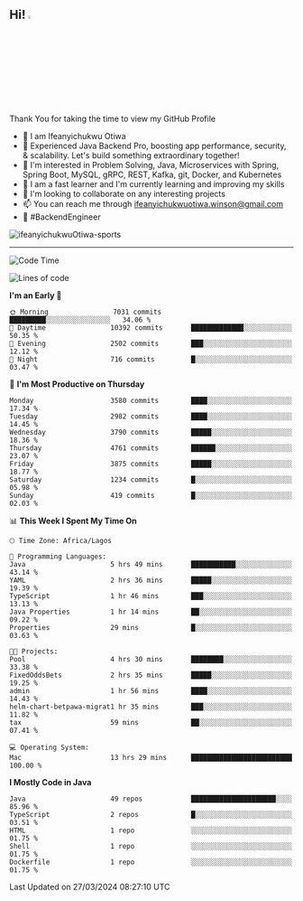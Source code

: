 <!-- BLOG-POST-LIST:START --><!-- BLOG-POST-LIST:END -->

## Hi! <img src="https://media.giphy.com/media/hvRJCLFzcasrR4ia7z/giphy.gif" width="4%"> 

Thank You for taking the time to view my GitHub Profile

- 👋 I am Ifeanyichukwu Otiwa
- 🚀 Experienced Java Backend Pro, boosting app performance, security, & scalability. Let's build something extraordinary together!
- 👀 I'm interested in Problem Solving, Java, Microservices with Spring, Spring Boot, MySQL, gRPC, REST, Kafka, git, Docker, and Kubernetes
- 🌱 I am a fast learner and I'm currently learning and improving my skills
- 💞️ I'm looking to collaborate on any interesting projects
- 📫 You can reach me through ifeanyichukwuotiwa.winson@gmail.com
- 🚀 #BackendEngineer

<p align="left" marginTop="10px"> <img src="https://komarev.com/ghpvc/?username=ifeanyichukwuOtiwa-sports&label=Profile%20views&color=0e75b6&style=for-the-badge" alt="ifeanyichukwuOtiwa-sports" /> </p>

***

<!--START_SECTION:waka-->
![Code Time](http://img.shields.io/badge/Code%20Time-2%2C339%20hrs%2056%20mins-blue)

![Lines of code](https://img.shields.io/badge/From%20Hello%20World%20I%27ve%20Written-4.7%20million%20lines%20of%20code-blue)

**I'm an Early 🐤** 

```text
🌞 Morning                7031 commits        █████████░░░░░░░░░░░░░░░░   34.06 % 
🌆 Daytime                10392 commits       █████████████░░░░░░░░░░░░   50.35 % 
🌃 Evening                2502 commits        ███░░░░░░░░░░░░░░░░░░░░░░   12.12 % 
🌙 Night                  716 commits         █░░░░░░░░░░░░░░░░░░░░░░░░   03.47 % 
```
📅 **I'm Most Productive on Thursday** 

```text
Monday                   3580 commits        ████░░░░░░░░░░░░░░░░░░░░░   17.34 % 
Tuesday                  2982 commits        ████░░░░░░░░░░░░░░░░░░░░░   14.45 % 
Wednesday                3790 commits        █████░░░░░░░░░░░░░░░░░░░░   18.36 % 
Thursday                 4761 commits        ██████░░░░░░░░░░░░░░░░░░░   23.07 % 
Friday                   3875 commits        █████░░░░░░░░░░░░░░░░░░░░   18.77 % 
Saturday                 1234 commits        █░░░░░░░░░░░░░░░░░░░░░░░░   05.98 % 
Sunday                   419 commits         █░░░░░░░░░░░░░░░░░░░░░░░░   02.03 % 
```


📊 **This Week I Spent My Time On** 

```text
🕑︎ Time Zone: Africa/Lagos

💬 Programming Languages: 
Java                     5 hrs 49 mins       ███████████░░░░░░░░░░░░░░   43.14 % 
YAML                     2 hrs 36 mins       █████░░░░░░░░░░░░░░░░░░░░   19.39 % 
TypeScript               1 hr 46 mins        ███░░░░░░░░░░░░░░░░░░░░░░   13.13 % 
Java Properties          1 hr 14 mins        ██░░░░░░░░░░░░░░░░░░░░░░░   09.22 % 
Properties               29 mins             █░░░░░░░░░░░░░░░░░░░░░░░░   03.63 % 

🐱‍💻 Projects: 
Pool                     4 hrs 30 mins       ████████░░░░░░░░░░░░░░░░░   33.38 % 
FixedOddsBets            2 hrs 35 mins       █████░░░░░░░░░░░░░░░░░░░░   19.25 % 
admin                    1 hr 56 mins        ████░░░░░░░░░░░░░░░░░░░░░   14.43 % 
helm-chart-betpawa-migrat1 hr 35 mins        ███░░░░░░░░░░░░░░░░░░░░░░   11.82 % 
tax                      59 mins             ██░░░░░░░░░░░░░░░░░░░░░░░   07.41 % 

💻 Operating System: 
Mac                      13 hrs 29 mins      █████████████████████████   100.00 % 
```

**I Mostly Code in Java** 

```text
Java                     49 repos            █████████████████████░░░░   85.96 % 
TypeScript               2 repos             █░░░░░░░░░░░░░░░░░░░░░░░░   03.51 % 
HTML                     1 repo              ░░░░░░░░░░░░░░░░░░░░░░░░░   01.75 % 
Shell                    1 repo              ░░░░░░░░░░░░░░░░░░░░░░░░░   01.75 % 
Dockerfile               1 repo              ░░░░░░░░░░░░░░░░░░░░░░░░░   01.75 % 
```




 Last Updated on 27/03/2024 08:27:10 UTC
<!--END_SECTION:waka-->

<!--
<p align="center">
![trophy](https://github-profile-trophy.vercel.app/?username=ifeanyichukwuOtiwa-sports&theme=onedark) (https://github.com/ryo-ma/github-profile-trophy)
</p>
-->

<!---
ifeanyi-otiwa/ifeanyi-otiwa is a ✨ special ✨ repository because its `README.md` (this file) appears on your GitHub profile.
You can click the Preview link to take a look at your changes.
--->
